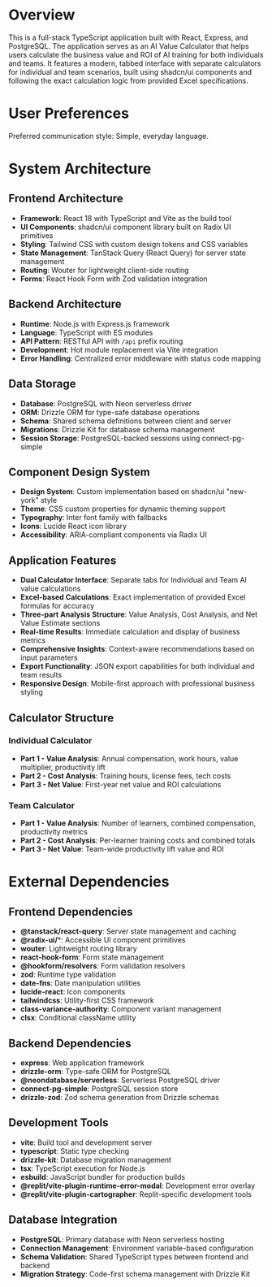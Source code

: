 # Overview

This is a full-stack TypeScript application built with React, Express, and PostgreSQL. The application serves as an AI Value Calculator that helps users calculate the business value and ROI of AI training for both individuals and teams. It features a modern, tabbed interface with separate calculators for individual and team scenarios, built using shadcn/ui components and following the exact calculation logic from provided Excel specifications.

# User Preferences

Preferred communication style: Simple, everyday language.

# System Architecture

## Frontend Architecture
- **Framework**: React 18 with TypeScript and Vite as the build tool
- **UI Components**: shadcn/ui component library built on Radix UI primitives
- **Styling**: Tailwind CSS with custom design tokens and CSS variables
- **State Management**: TanStack Query (React Query) for server state management
- **Routing**: Wouter for lightweight client-side routing
- **Forms**: React Hook Form with Zod validation integration

## Backend Architecture
- **Runtime**: Node.js with Express.js framework
- **Language**: TypeScript with ES modules
- **API Pattern**: RESTful API with `/api` prefix routing
- **Development**: Hot module replacement via Vite integration
- **Error Handling**: Centralized error middleware with status code mapping

## Data Storage
- **Database**: PostgreSQL with Neon serverless driver
- **ORM**: Drizzle ORM for type-safe database operations
- **Schema**: Shared schema definitions between client and server
- **Migrations**: Drizzle Kit for database schema management
- **Session Storage**: PostgreSQL-backed sessions using connect-pg-simple

## Component Design System
- **Design System**: Custom implementation based on shadcn/ui "new-york" style
- **Theme**: CSS custom properties for dynamic theming support
- **Typography**: Inter font family with fallbacks
- **Icons**: Lucide React icon library
- **Accessibility**: ARIA-compliant components via Radix UI

## Application Features
- **Dual Calculator Interface**: Separate tabs for Individual and Team AI value calculations
- **Excel-based Calculations**: Exact implementation of provided Excel formulas for accuracy
- **Three-part Analysis Structure**: Value Analysis, Cost Analysis, and Net Value Estimate sections
- **Real-time Results**: Immediate calculation and display of business metrics
- **Comprehensive Insights**: Context-aware recommendations based on input parameters
- **Export Functionality**: JSON export capabilities for both individual and team results
- **Responsive Design**: Mobile-first approach with professional business styling

## Calculator Structure

### Individual Calculator
- **Part 1 - Value Analysis**: Annual compensation, work hours, value multiplier, productivity lift
- **Part 2 - Cost Analysis**: Training hours, license fees, tech costs
- **Part 3 - Net Value**: First-year net value and ROI calculations

### Team Calculator
- **Part 1 - Value Analysis**: Number of learners, combined compensation, productivity metrics
- **Part 2 - Cost Analysis**: Per-learner training costs and combined totals
- **Part 3 - Net Value**: Team-wide productivity lift value and ROI

# External Dependencies

## Frontend Dependencies
- **@tanstack/react-query**: Server state management and caching
- **@radix-ui/***: Accessible UI component primitives
- **wouter**: Lightweight routing library
- **react-hook-form**: Form state management
- **@hookform/resolvers**: Form validation resolvers
- **zod**: Runtime type validation
- **date-fns**: Date manipulation utilities
- **lucide-react**: Icon components
- **tailwindcss**: Utility-first CSS framework
- **class-variance-authority**: Component variant management
- **clsx**: Conditional className utility

## Backend Dependencies
- **express**: Web application framework
- **drizzle-orm**: Type-safe ORM for PostgreSQL
- **@neondatabase/serverless**: Serverless PostgreSQL driver
- **connect-pg-simple**: PostgreSQL session store
- **drizzle-zod**: Zod schema generation from Drizzle schemas

## Development Tools
- **vite**: Build tool and development server
- **typescript**: Static type checking
- **drizzle-kit**: Database migration management
- **tsx**: TypeScript execution for Node.js
- **esbuild**: JavaScript bundler for production builds
- **@replit/vite-plugin-runtime-error-modal**: Development error overlay
- **@replit/vite-plugin-cartographer**: Replit-specific development tools

## Database Integration
- **PostgreSQL**: Primary database with Neon serverless hosting
- **Connection Management**: Environment variable-based configuration
- **Schema Validation**: Shared TypeScript types between frontend and backend
- **Migration Strategy**: Code-first schema management with Drizzle Kit